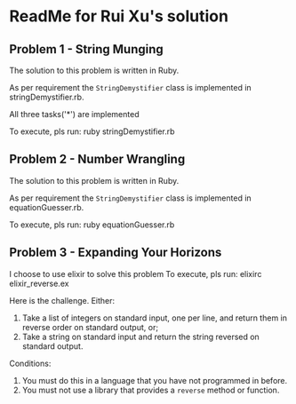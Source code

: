 # ReadMe for Rui Xu's solution 

## Problem 1 - String Munging

The solution to this problem is written in Ruby.

As per requirement the `StringDemystifier` class is implemented in stringDemystifier.rb.

All three tasks('\*') are implemented

To execute, pls run:
ruby stringDemystifier.rb


## Problem 2 - Number Wrangling

The solution to this problem is written in Ruby.

As per requirement the `StringDemystifier` class is implemented in equationGuesser.rb.

To execute, pls run:
ruby equationGuesser.rb


## Problem 3 - Expanding Your Horizons
I choose to use elixir to solve this problem
To execute, pls run:
elixirc elixir_reverse.ex




Here is the challenge. Either:

1. Take a list of integers on standard input, one per line, and return them in reverse order on
   standard output, or;
2. Take a string on standard input and return the string reversed on standard output.

Conditions:

1. You must do this in a language that you have not programmed in before.
2. You must not use a library that provides a `reverse` method or function.
